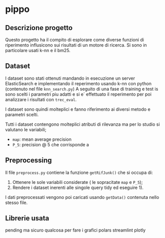 # pippo 
## Descrizione progetto

Questo progetto ha il compito di esplorare come diverse funzioni di riperimento influsicono sui risultati di un motore di ricerca.
Si sono in particolare usati k-nn e il bm25.

## Dataset 

I dataset sono stati ottenuti mandando in esecuzione un server ElasticSearch e implementando il reperimento usando k-nn con python (contenuto nel file `knn_search.py`) 
A seguito di una fase di training e test is sono scelti i parametri piu adatti e si e\` effettuato il reperimento per poi analizzare i risultati con `trec_eval`.

I dataset sono quindi molteplici e fanno riferimento ai diversi metodo e parametri scelti.

Tutti i dataset contengono molteplici atributi di rilevanza ma per lo studio si valutano le variabili; 
- `map`: mean average precision 
- `P_5`: precision @ 5 che corrisponde a

## Preprocessing

Il file `preprocess.py` contiene la funzione `getRifJunk()` che si occupa di:
1. Ottenere le sole variabili considerate ( le sopracitate `map` e `P_5`);
2. Rendere i dataset inerenti alle singole query tidy ed eseguire 1).

I dati preprocessati vengono poi caricati usando `getData()` contenuta nello stesso file.

## Librerie usata

pending ma sicuro qualcosa per fare i grafici
polars
streamlint
plotly

